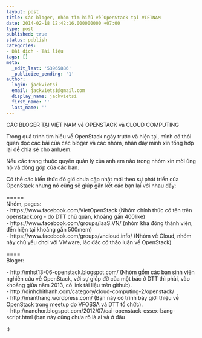 ```yaml
---
layout: post
title: Các bloger, nhóm tìm hiểu về OpenStack tại VIETNAM
date: 2014-02-18 12:42:16.000000000 +07:00
type: post
published: true
status: publish
categories:
- Bài dịch - Tài liệu
tags: []
meta:
  _edit_last: '53965886'
  _publicize_pending: '1'
author:
  login: jackvietsi
  email: jackvietsi@gmail.com
  display_name: jackvietsi
  first_name: ''
  last_name: ''
---
```

<p>CÁC BLOGER TẠI VIỆT NAM về OPENSTACK và CLOUD COMPUTING</p>
<p>Trong quá trình tìm hiểu về OpenStack ngày trước và hiện tại, mình có thói quen đọc các bài của các bloger và các nhóm, nhân đây mình xin tổng hợp lại để chia sẻ cho anh/em.</p>
<p>Nếu các trang thuộc quyền quản lý của anh em nào trong nhóm xin mời ủng hộ và đóng góp của các bạn.<!--more--></p>
<p>Có thể các kiến thức đó giờ chưa cập nhật mới theo sự phát triển của OpenStack nhưng nó cũng sẽ giúp gắn kết các bạn lại với nhau đấy:</p>
<p>=====<br />
Nhóm, pages:<br />
- https://www.facebook.com/VietOpenStack (Nhóm chính thức có tên trên openstack.org - do DTT chủ quản, khoảng gần 400like)<br />
- https://www.facebook.com/groups/IaaS.VN/ (nhóm khá đông thành viên, đến hiện tại khoảng gần 500mem)<br />
- https://www.facebook.com/groups/vncloud.info/ (Nhóm về Cloud, nhóm này chủ yếu chơi với VMware, lác đác có thảo luận về OpenStack)</p>
<p>====<br />
Bloger:</p>
<p>- http://mhst13-06-openstack.blogspot.com/ (Nhóm gồm các bạn sinh viên nghiên cứu về OpenStack, với sự giúp đỡ của một bác ở DTT thì phải, vào khoảng giữa năm 2013, có link tài liệu trên github).<br />
- http://dinhchithanh.com/category/cloud-computing-2/openstack/<br />
- http://manthang.wordpress.com/ (Bạn này có trình bày giới thiệu về OpenStack trong meetup do VFOSSA và DTT tổ chức).<br />
- http://nanchor.blogspot.com/2012/07/cai-openstack-essex-bang-script.html (bạn này cũng chưa rõ là ai và ở đâu</p>
<p>:)</p>
